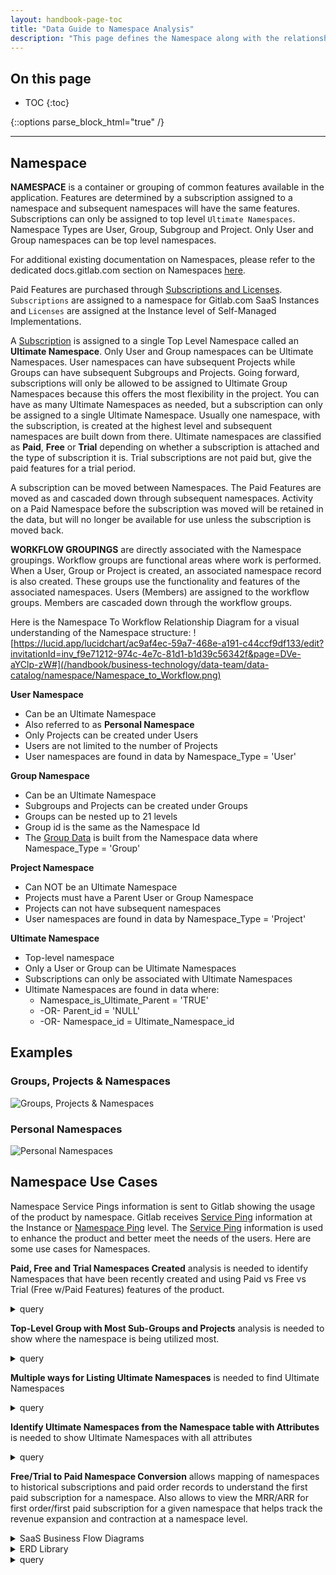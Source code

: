 ```yaml
---
layout: handbook-page-toc
title: "Data Guide to Namespace Analysis"
description: "This page defines the Namespace along with the relationship to Workflow groups as well as give directions for Namespace Data Analysis"
---
```


## On this page
- TOC
{:toc}

{::options parse_block_html="true" /}

---
## Namespace 

**NAMESPACE** 
is a container or grouping of common features available in the application.  Features are determined by a subscription assigned to a namespace and subsequent namespaces will have the same features. Subscriptions can only be assigned to top level `Ultimate Namespaces`.  Namespace Types are User, Group, Subgroup and Project.  Only User and Group namespaces can be top level namespaces.  

For additional existing documentation on Namespaces, please refer to the dedicated docs.gitlab.com section on Namespaces [here](https://docs.gitlab.com/ee/user/namespace/). 

Paid Features are purchased through [Subscriptions and Licenses](https://about.gitlab.com/pricing/licensing-faq/#what-do-i-need-in-order-to-use-my-subscription-or-license).  `Subscriptions` are assigned to a namespace for Gitlab.com SaaS Instances and `Licenses` are assigned at the Instance level of Self-Managed Implementations.  

A [Subscription](https://about.gitlab.com/handbook/marketing/brand-and-product-marketing/product-and-solution-marketing/enablement/dotcom-subscriptions/#common-misconceptions) is assigned to a single Top Level Namespace called an **Ultimate Namespace**.  Only User and Group namespaces can be Ultimate Namespaces.  User namespaces can have subsequent Projects while Groups can have subsequent Subgroups and Projects. Going forward, subscriptions will only be allowed to be assigned to Ultimate Group Namespaces because this offers the most flexibility in the project. You can have as many Ultimate Namespaces as needed, but a subscription can only be assigned to a single Ultimate Namespace. Usually one namespace, with the subscription, is created at the highest level and subsequent namespaces are built down from there.  Ultimate namespaces are classified as **Paid**, **Free** or **Trial** depending on whether a subscription is attached and the type of subscription it is.  Trial subscriptions are not paid but, give the paid features for a trial period.   

A subscription can be moved between Namespaces.  The Paid Features are moved as and cascaded down through subsequent namespaces.  Activity on a Paid Namespace before the subscription was moved will be retained in the data, but will no longer be available for use unless the subscription is moved back. 

**WORKFLOW GROUPINGS** 
are directly associated with the Namespace groupings.  Workflow groups are functional areas where work is performed. When a User, Group or Project is created, an associated namespace record is also created. These groups use the functionality and features of the associated namespaces.   Users (Members) are assigned to the workflow groups.  Members are cascaded down through the workflow groups.   

Here is the Namespace To Workflow Relationship Diagram for a visual understanding of the Namespace structure: ![https://lucid.app/lucidchart/ac9af4ec-59a7-468e-a191-c44ccf9df133/edit?invitationId=inv_f9e71212-974c-4e7c-81d1-b1d39c56342f&page=DVe-aYClp-zW#](/handbook/business-technology/data-team/data-catalog/namespace/Namespace_to_Workflow.png) 

**User Namespace**
  * Can be an Ultimate Namespace
  * Also referred to as **Personal Namespace**
  * Only Projects can be created under Users
  * Users are not limited to the number of Projects
  * User namespaces are found in data by Namespace_Type = 'User' 

**Group Namespace**
  * Can be an Ultimate Namespace
  * Subgroups and Projects can be created under Groups
  * Groups can be nested up to 21 levels
  * Group id is the same as the Namespace Id 
  * The [Group Data](https://gitlab-data.gitlab.io/analytics/#!/model/model.gitlab_snowflake.gitlab_dotcom_groups) is built from the Namespace data where Namespace_Type = 'Group'

**Project Namespace**
  * Can NOT be an Ultimate Namespace
  * Projects must have a Parent User or Group Namespace
  * Projects can not have subsequent namespaces
  * User namespaces are found in data by Namespace_Type = 'Project' 

**Ultimate Namespace**
  * Top-level namespace
  * Only a User or Group can be Ultimate Namespaces 
  * Subscriptions can only be associated with Ultimate Namespaces
  * Ultimate Namespaces are found in data where:
    * Namespace_is_Ultimate_Parent = 'TRUE'
    * -OR- Parent_id = 'NULL' 
    * -OR- Namespace_id = Ultimate_Namespace_id

## Examples

### Groups, Projects & Namespaces
![Groups, Projects & Namespaces](/handbook/business-technology/data-team/data-catalog/namespace/Group_Project_Namespace.png)

### Personal Namespaces
![Personal Namespaces](/handbook/business-technology/data-team/data-catalog/namespace/Personal_Namespace_Example.png)  

## Namespace Use Cases

Namespace Service Pings information is sent to Gitlab showing the usage of the product by namespace.  Gitlab receives [Service Ping](https://about.gitlab.com/handbook/business-technology/data-team/data-catalog/saas-service-ping-automation/#saas-namespace-service-ping) information at the Instance or [Namespace Ping](https://about.gitlab.com/handbook/business-technology/data-team/data-catalog/saas-service-ping-automation/#saas-namespace-service-ping) level.  The [Service Ping](https://docs.gitlab.com/ee/development/service_ping/) information is used to enhance the product and better meet the needs of the users.  Here are some use cases for Namespaces.

**Paid, Free and Trial Namespaces Created**
analysis is needed to identify Namespaces that have been recently created and using Paid vs Free vs Trial (Free w/Paid Features) features of the product.  

<details>
<summary markdown="span">query</summary>

```
SELECT 
    gitlab_plan_id                              ultimate_namespace_plan_id,
    gitlab_plan_title                           ultimate_namespace_plan_title,
    gitlab_plan_is_paid                         ultimate_namespace_plan_is_paid,
    COUNT(DISTINCT dim_namespace_id)            namespace_count
FROM 
    prod.common.dim_namespace
WHERE 
    DATEDIFF(DAY, CURRENT_TIMESTAMP, created_at) >= -90
    --AND plan_is_paid IN ('TRUE','FALSE')
GROUP BY
    gitlab_plan_id,
    gitlab_plan_title,
    gitlab_plan_is_paid
ORDER BY
    gitlab_plan_id,
    gitlab_plan_title,
    gitlab_plan_is_paid
```

</details>

<!--- TO DO: Uncomment once current_member_count column is fixed in https://gitlab.com/gitlab-data/analytics/-/issues/12566
**Project Namespaces by Membership**
analysis is needed to show the overall usage of Project Namespaces by users.

<details>
<summary markdown="span">query</summary> 

```
SELECT 
    dim_namespace_id,
    namespace_name                              project_name,
    TO_DATE(created_at)                         project_create_date,
    current_member_count                        project_members
FROM 
    prod.common.dim_namespace
WHERE 
    namespace_type = 'Project'
ORDER BY
    current_member_count DESC
``` 
</details>

**Group Namespaces by Membership**
analysis is needed to show the overall usage of Group Namespaces by users.

<details>
<summary markdown="span">query</summary> 

```
SELECT 
    TOP 10
    dim_namespace_id,
    namespace_name                              group_name,
    TO_DATE(created_at)                         group_create_date,
    current_member_count                        group_members
FROM 
    prod.common.dim_namespace
WHERE 
    namespace_type = 'Group'
ORDER BY
    current_member_count DESC
``` 
</details>
--->

**Top-Level Group with Most Sub-Groups and Projects**
analysis is needed to show where the namespace is being utilized most.     

<details>
<summary markdown="span">query</summary> 

```
SELECT
    TOP 10 
    ultimate_parent_namespace_id                        ultimate_namespace_id,
    TO_DATE(MIN(created_at))                            min_create_date,
    COUNT(*)                                            total_count,
    SUM(CASE
            WHEN namespace_type='Group'
            THEN 1
            ELSE 0
        END
       )                                                group_count,
    SUM(CASE
            WHEN namespace_type='Project'
            THEN 1
            ELSE 0
        END
       )                                                project_count,
    SUM(CASE
            WHEN namespace_type='User'
            THEN 1
            ELSE 0
        END
       )                                                user_count   
FROM
    prod.common.dim_namespace
GROUP BY
    ultimate_parent_namespace_id
ORDER BY
    group_count DESC
    --project_count DESC
    --user_count DESC
``` 
</details>

**Multiple ways for Listing Ultimate Namespaces**
 is needed to find Ultimate Namespaces     

<details>
<summary markdown="span">query</summary> 

```
-- Use namespace_is_ultimate_parent when available
SELECT * FROM prod.common.dim_namespace WHERE namespace_is_ultimate_parent = 'TRUE'
-- OR Verify Namespace has no Parent
SELECT * FROM prod.common.dim_namespace WHERE parent_id IS NULL
-- OR Verify Namespace is Also the Ultimate Namespace
SELECT * FROM prod.common.dim_namespace WHERE dim_namespace_id = ultimate_parent_namespace_id
```
</details>

**Identify Ultimate Namespaces from the Namespace table with Attributes**
is needed to show Ultimate Namespaces with all attributes     

<details>
<summary markdown="span">query</summary> 

```
-- Join by Namespace_id
SELECT 
    * 
FROM 
    prod.workspace_data_science.monthly_stage_usage_by_namespace            usage       
    LEFT JOIN prod.common.dim_namespace                                     ns 
    ON usage.dim_namespace_id = ns.dim_namespace_id 
WHERE 
    ns.namespace_is_ultimate_parent = 'TRUE'
```
</details>

**Free/Trial to Paid Namespace Conversion** 
allows mapping of namespaces to historical subscriptions and paid order records to understand the first paid subscription for a namespace.
Also allows to view the MRR/ARR for first order/first paid subscription for a given namespace that helps track the revenue expansion and contraction at a namespace level.   

<details>

<summary markdown="span">SaaS Business Flow Diagrams</summary> 

- [SaaS Trials](https://lucid.app/lucidchart/d145fe68-4538-4d66-a95c-10190fea1b72/edit?invitationId=inv_66c1adab-7e76-4032-80e5-70f37835c4be&page=0_0#)
- [SaaS Upgrade Flow (Web Direct)](https://lucid.app/lucidchart/d145fe68-4538-4d66-a95c-10190fea1b72/edit?invitationId=inv_66c1adab-7e76-4032-80e5-70f37835c4be&page=4mKWOzc-f2B3#) 

</details>

<details markdown=1>

<summary markdown="span">ERD Library</summary> 

- [Conceptual Data Model](https://lucid.app/lucidchart/d145fe68-4538-4d66-a95c-10190fea1b72/edit?invitationId=inv_66c1adab-7e76-4032-80e5-70f37835c4be&page=Tn-Vg~FLn~0r#)
- [Physical Data Model](https://lucid.app/lucidchart/d145fe68-4538-4d66-a95c-10190fea1b72/edit?invitationId=inv_66c1adab-7e76-4032-80e5-70f37835c4be&page=so-VepKXXX_0#)

</details>

<details markdown=1>

<summary markdown="span">query</summary> 

```
-- Trial Orders that got converted to Paid and are First Paid Orders
SELECT 
    * 
FROM 
    prod.restricted_safe_common_mart_sales.mart_charge      
WHERE 
    is_trial_converted_namespace = 'TRUE'
    and is_first_paid_order = 'TRUE'
    ;
```
</details>


 
